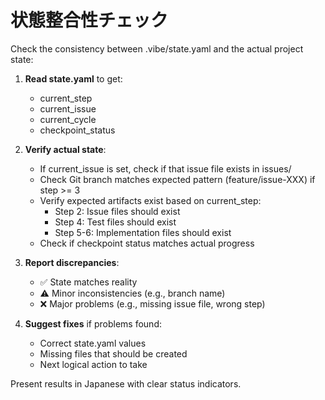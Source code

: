 # 状態整合性チェック

Check the consistency between .vibe/state.yaml and the actual project state:

1. **Read state.yaml** to get:
   - current_step
   - current_issue
   - current_cycle
   - checkpoint_status

2. **Verify actual state**:
   - If current_issue is set, check if that issue file exists in issues/
   - Check Git branch matches expected pattern (feature/issue-XXX) if step >= 3
   - Verify expected artifacts exist based on current_step:
     - Step 2: Issue files should exist
     - Step 4: Test files should exist
     - Step 5-6: Implementation files should exist
   - Check if checkpoint status matches actual progress

3. **Report discrepancies**:
   - ✅ State matches reality
   - ⚠️ Minor inconsistencies (e.g., branch name)
   - ❌ Major problems (e.g., missing issue file, wrong step)

4. **Suggest fixes** if problems found:
   - Correct state.yaml values
   - Missing files that should be created
   - Next logical action to take

Present results in Japanese with clear status indicators.
